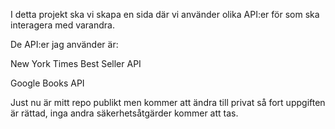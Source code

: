 I detta projekt ska vi skapa en sida där vi använder olika API:er för som ska interagera med varandra.

De API:er jag använder är:

New York Times Best Seller API

Google Books API

Just nu är mitt repo publikt men kommer att ändra till privat så fort uppgiften är rättad, inga andra säkerhetsåtgärder kommer att tas.
